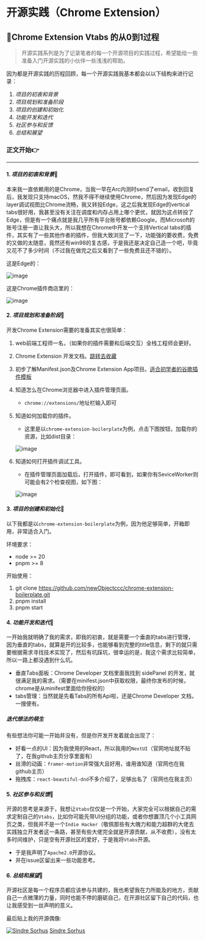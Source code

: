 # 开源实践（Chrome Extension）

## 🚀Chrome Extension Vtabs 的从0到1过程

> 开源实践系列是为了记录笔者的每一个开源项目的实践过程，希望能给一些准备入门开源实践的小伙伴一些浅浅的帮助。

因为都是开源实践的历程回顾，每一个开源实践我基本都会以以下结构来进行记录：

1. *项目的初衷和背景*
2. *项目规划和准备阶段*
3. *项目的创建和初始化*
4. *功能开发和迭代*
5. *社区参与和反馈*
6. *总结和展望*

### 正文开始👉

----------------

#### 1. *项目的初衷和背景*📌

本来我一直依赖用的是Chrome，当我一早在Arc内测时send了email，收到回复后，我发现只支持macOS，然我不得不继续使用Chrome，然后因为发现Edge的layer调试视图比Chrome流畅，我又转投Edge，这之后我发现Edge的vertical tabs很好用，我甚至没有关注在调度和内存占用上哪个更优，就因为这点转投了Edge，但是有一个痛点就是我几乎所有平台账号都依赖Google，而Microsoft的账号注册一直让我头大，所以我想在Chrome中开发一个支持Vertical tabs的插件，其实有了一些其他作者的插件，但我大致浏览了一下，功能强的要收费，免费的又做的太随意，竟然还有win98的复古感，于是我还是决定自己造一个吧，毕竟又花不了多少时间（不过我在做完之后又看到了一些免费且还不错的）。

这是Edge的：

![image](https://github.com/newObjectccc/newObjectccc.github.io/assets/42132586/22ad86ee-8b2e-43d1-a334-ea4bc343dec4)

这是Chrome插件商店里的：

![image](https://github.com/newObjectccc/newObjectccc.github.io/assets/42132586/1dc1a22e-5b2f-459b-a9b2-3a1ffeef179e)

#### 2. *项目规划和准备阶段*📌

开发Chrome Extension需要的准备其实也很简单：

1. web前端工程师一名，（如果你的插件需要和后端交互）全栈工程师会更好。
2. Chrome Extension 开发文档。[跳转去收藏](https://developer.chrome.com/?hl=zh-cn)
3. 初步了解Manifest.json及Chrome Extension App项目。[适合初学者的谷歌插件模板](https://github.com/newObjectccc/chrome-extension-boilerplate)
4. 知道怎么在Chrome浏览器中进入插件管理页面。
    - `chrome://extensions/`地址栏输入即可
5. 知道如何加载你的插件。
    - 这里是以`chrome-extension-boilerplate`为例，点击下图按钮，加载你的资源，比如dist目录：

    ![image](https://github.com/newObjectccc/newObjectccc.github.io/assets/42132586/f07d6586-efd3-423d-8b01-368ed9349646)

6. 知道如何打开插件调试工具。
    - 在插件管理页面加载后，打开插件，即可看到，如果你有SeviceWorker则可能会有2个检查视图，如下图：

   ![image](https://github.com/newObjectccc/newObjectccc.github.io/assets/42132586/2fe1030b-178e-45a5-b19a-aa187e724f32)

#### 3. *项目的创建和初始化*📌

以下我都是以`chrome-extension-boilerplate`为例，因为他足够简单，开箱即用，非常适合入门。

环境要求：

- node >= 20
- pnpm >= 8

开始使用：

1. git clone <https://github.com/newObjectccc/chrome-extension-boilerplate.git>
2. pnpm install
3. pnpm start

#### 4. *功能开发和迭代*📌

一开始我就明确了我的需求，即我的初衷，就是需要一个垂直的tabs进行管理，因为垂直的tabs，就算是开的比较多，也能够看到完整的title信息，剩下的就只需要根据需求寻找技术实现了，然后有坑踩坑，很幸运的是，我这个需求比较简单，所以一路上都没遇到什么坑。

- 垂直Tabs面板：Chrome Developer 文档里面我找到 sidePanel 的开发，就很满足我的需求。（需要在minifest.json中获取权限，最终你发布的时候，chrome是从minifest里面给你授权的）
- tabs管理：当然就是先看Tabs的所有Api啦，还是Chrome Developer 文档，一搜便有。

##### 迭代想法的萌生

有些想法你可能一开始并没有，但是你开发开发着就会出现了：

- 好看一点的UI：因为我使用的React，所以我用的`NextUI`（官网地址就不贴了，在我github主页分享里面有）
- 丝滑的动画：`framer-motion`非常强大且好用，谁用谁知道（官网也在我github主页）
- 拖拽库：`react-beautiful-dnd`不多介绍了，足够出名了（官网也在我主页）

#### 5. *社区参与和反馈*📌

开源的思考是来源于，我想让`Vtabs`仅仅是一个开始，大家完全可以根据自己的需求定制自己的`Vtabs`，比如你可能先带UI分组的功能，或者你想置顶几个小工具网页之类，但我并不是一个`Indie Hacker`（敬佩那些有大魄力和能力超群的大佬去实践独立开发者这一条路，甚至有些大佬完全就是开源贡献，从不收费），没有太多时间维护，只是空有开源社区的爱好，于是我将`Vtabs`开源。

- 于是我声明了`Apache2.0`开源协议。
- 并在issue区留出来一些功能思考。

#### 6. *总结和展望*📌

开源社区是每一个程序员都应该参与共建的，我也希望我在力所能及的地方，贡献自己一点微薄的力量，同时也能不停的磨砺自己，在开源社区留下自己的代码，也让我感受到一丝声明的意义。

最后贴上我的开源偶像:

[![Sindre Sorhus](https://github.com/sindresorhus.png?size=50)](https://github.com/sindresorhus)
[Sindre Sorhus](https://github.com/sindresorhus)
